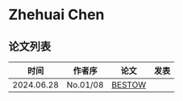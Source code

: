 # Zhehuai Chen

## 论文列表

| 时间 | 作者序 | 论文 | 发表 |
|:-:|:-:|---|---|
| 2024.06.28 | No.01/08 | [BESTOW](../Models/Speech_LLM/2024.06.28_BESTOW.md) | 